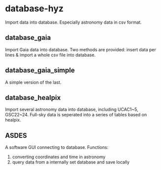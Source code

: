 # database-hyz
Import data into database. Especially astronomy data in csv format.

## database_gaia
Import Gaia data into database. Two methods are provided: insert data per lines & import a whole csv file into database.

## database_gaia_simple
A simple version of the last.

## database_healpix
Import several astronomy data into database, including UCAC1\~5, GSC22\~24.
Full-sky data is seperated into a series of tables based on healpix.

## ASDES
A software GUI connecting to database.
Functions:
1. converting coordinates and time in astronomy
2. query data from a internally set database and save locally
